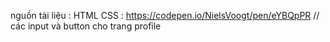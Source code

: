 nguồn tài liệu :
HTML CSS : https://codepen.io/NielsVoogt/pen/eYBQpPR // các input và button cho trang profile

